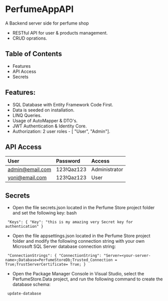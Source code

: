 # PerfumeAppAPI

A Backend server side for perfume shop
- RESTful API for user & products management.
- CRUD oprations.

## Table of Contents
- Features
- API Access
- Secrets
## Features:
- SQL Database with Entity Framework Code First.
- Data is seeded on installation.
- LINQ Queries.
- Usage of AutoMapper & DTO's.
- JWT Authentication & Identity Core.
- Authorization: 2 user roles - [ "User", "Admin"].
## API Access
| User  |	Password  | Access |
| :-------- | :------- | :------- |
|admin@email.com| 123!Qaz123|Administrator|
|yoni@email.com| 123!Qaz123|User|
## Secrets
- Open the file secrets.json located in the Perfume Store project folder and set the following key:
bash

`
"Keys": {
"Key": "this is my amazing very Secret key for authentication"
}`
- Open the file appsettings.json located in the Perfume Store project folder and modify the following connection string with your own Microsoft SQL Server database connection string:

`
"ConnectionStrings": {
  "ConnectionString": "Server=<your-server-name>;Database=PerfumeStoreDb;Trusted_Connection = True;TrustServerCertificate= True;
}`
- Open the Package Manager Console in Visual Studio, select the PerfumeStore.Data project, and run the following command to create the database schema:
  
`
update-database`
